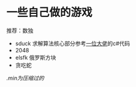 # 一些自己做的游戏

推荐：数独  
*  sduck  求解算法核心部分参考[一位大佬](https://www.cnblogs.com/twzy/p/5287952.html)的c#代码
* 2048
* elsfk  俄罗斯方块 
* 贪吃蛇 




*.min为压缩过的*
